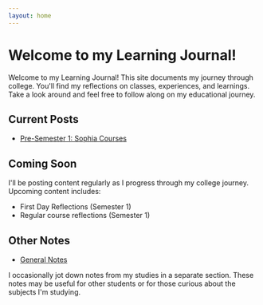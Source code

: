 ```yaml
---
layout: home
---
```


# Welcome to my Learning Journal!

Welcome to my Learning Journal! This site documents my journey through college. You'll find my reflections on classes, experiences, and learnings. Take a look around and feel free to follow along on my educational journey.

## Current Posts

- [Pre-Semester 1: Sophia Courses](./Pre-Semester-1/Sophia-Courses.md)

## Coming Soon

I'll be posting content regularly as I progress through my college journey. Upcoming content includes:

- First Day Reflections (Semester 1)
- Regular course reflections (Semester 1)

## Other Notes

- [General Notes](./notes/general-notes.md)

I occasionally jot down notes from my studies in a separate section. These notes may be useful for other students or for those curious about the subjects I'm studying.

